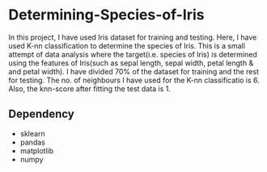 # Determining-Species-of-Iris
In this project, I have used Iris dataset for training and testing. Here, I have used K-nn classification to determine the species of Iris. This is a small attempt of data analysis where the target(i.e. species of Iris) is determined using the features of Iris(such as sepal length, sepal width, petal length & and petal width). I have divided 70% of the dataset for training and the rest for testing. The no. of neighbours I have used for the K-nn classificatio is 6. Also, the knn-score after fitting the test data is 1.

## Dependency
* sklearn
* pandas
* matplotlib
* numpy



